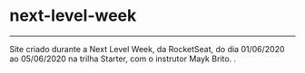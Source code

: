 # next-level-week


--------------------------------
Site criado durante a Next Level Week, da RocketSeat, do dia 01/06/2020 ao 05/06/2020 na trilha Starter, com o instrutor Mayk Brito.  .


